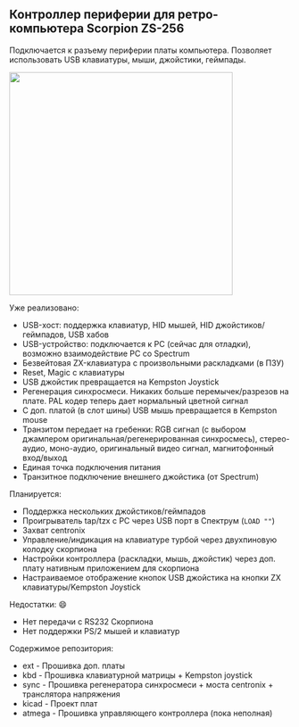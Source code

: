 ## Контроллер периферии для ретро-компьютера Scorpion ZS-256

Подключается к разъему периферии платы компьютера. Позволяет использовать USB клавиатуры, мыши, джойстики, геймпады.

<img src="https://user-images.githubusercontent.com/27000982/174107474-69f595be-d761-4b62-9f65-0c8bccec0c96.jpg" width="400" >

Уже реализовано:
- USB-хост: поддержка клавиатур, HID мышей, HID джойстиков/геймпадов, USB хабов
- USB-устройство: подключается к PC (сейчас для отладки), возможно взаимодействие PC со Spectrum
- Безвейтовая ZX-клавиатура с произвольными раскладками (в ПЗУ)
- Reset, Magic с клавиатуры
- USB джойстик превращается на Kempston Joystick
- Регенерация синхросмеси. Никаких больше перемычек/разрезов на плате. PAL кодер теперь дает нормальный цветной сигнал
- С доп. платой (в слот шины) USB мышь превращается в Kempston mouse
- Транзитом передает на гребенки: RGB сигнал (с выбором джампером оригинальная/регенерированная синхросмесь), стерео-аудио, моно-аудио, оригинальный видео сигнал, магнитофонный вход/выход
- Единая точка подключения питания
- Транзитное подключение внешнего джойстика (от Spectrum)

Планируется:
- Поддержка нескольких джойстиков/геймпадов
- Проигрыватель tap/tzx с PC через USB порт в Спектрум (`LOAD ""`)
- Захват centronix
- Управление/индикация на клавиатуре турбой через двухпиновую колодку скорпиона
- Настройки контроллера (раскладки, мышь, джойстик) через доп. плату нативным приложением для скорпиона
- Настраиваемое отображение кнопок USB джойстика на кнопки ZX клавиатуры/Kempston Joystick

Недостатки: :smile:
- Нет передачи с RS232 Скорпиона
- Нет поддержки PS/2 мышей и клавиатур

 Содержимое репозитория:
- ext - Прошивка доп. платы
- kbd - Прошивка клавиатурной матрицы + Kempston joystick
- sync - Прошивка регенератора синхросмеси + моста centronix + транслятора напряжения
- kicad - Проект плат
- atmega - Прошивка управляющего контроллера (пока неполная)

